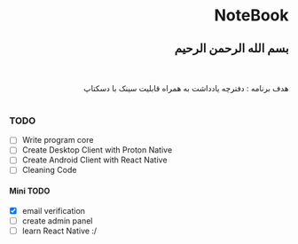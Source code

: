 <div dir="rtl">

# NoteBook

## بسم الله الرحمن الرحیم
<br>
<br>
هدف برنامه : دفترچه یادداشت به همراه قابلیت سینک با دسکتاپ
<br>
<br>
</div>

### TODO
- [ ] Write program core
- [ ] Create Desktop Client with Proton Native
- [ ] Create Android Client with React Native
- [ ] Cleaning Code

#### Mini TODO
- [x] email verification
- [ ] create admin panel
- [ ] learn React Native :/
